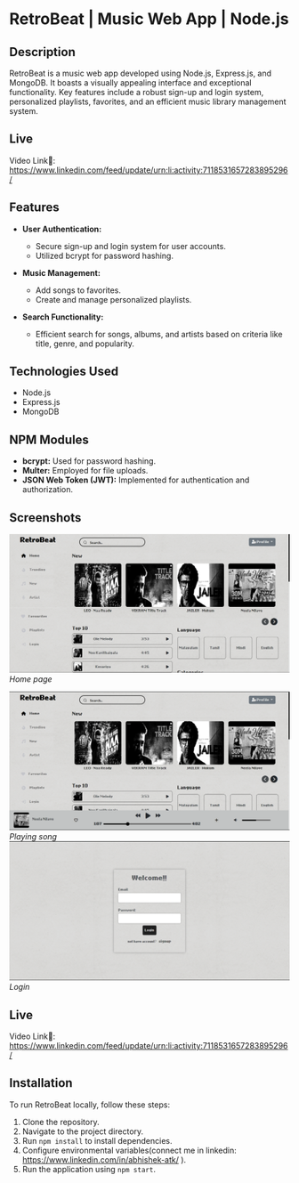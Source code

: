 # RetroBeat | Music Web App | Node.js

## Description
RetroBeat is a music web app developed using Node.js, Express.js, and MongoDB. It boasts a visually appealing interface and exceptional functionality. Key features include a robust sign-up and login system, personalized playlists, favorites, and an efficient music library management system.

## Live
Video Link🔗: https://www.linkedin.com/feed/update/urn:li:activity:7118531657283895296/

## Features
- **User Authentication:**
  - Secure sign-up and login system for user accounts.
  - Utilized bcrypt for password hashing.

- **Music Management:**
  - Add songs to favorites.
  - Create and manage personalized playlists.

- **Search Functionality:**
  - Efficient search for songs, albums, and artists based on criteria like title, genre, and popularity.

## Technologies Used
- Node.js
- Express.js
- MongoDB

## NPM Modules
- **bcrypt:** Used for password hashing.
- **Multer:** Employed for file uploads.
- **JSON Web Token (JWT):** Implemented for authentication and authorization.

## Screenshots
![Screenshot 1](/public/images/retrobeat-home.png)
*Home page*

![Screenshot 2](/public/images/retrobeat-playsong.png)
*Playing song*
![Screenshot 2](/public/images/retrobeat-login.png)
*Login*

## Live
Video Link🔗: https://www.linkedin.com/feed/update/urn:li:activity:7118531657283895296/

## Installation
To run RetroBeat locally, follow these steps:
1. Clone the repository.
2. Navigate to the project directory.
3. Run `npm install` to install dependencies.
4. Configure environmental variables(connect me in linkedin: https://www.linkedin.com/in/abhishek-atk/ ).
5. Run the application using `npm start`.


